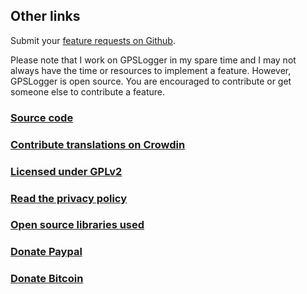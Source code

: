 ## Other links
Submit your [feature requests on Github](https://github.com/mendhak/gpslogger/issues).

Please note that I work on GPSLogger in my spare time and I may not always have the time or resources to implement a feature. However, GPSLogger is open source. You are encouraged to contribute or get someone else to contribute a feature.


### [Source code](https://github.com/mendhak/gpslogger/)

### [Contribute translations on Crowdin](https://crowdin.com/project/gpslogger-for-android)

### [Licensed under GPLv2](pages/gpl-v2-license/)

### [Read the privacy policy](pages/privacy-policy/)

### [Open source libraries used](pages/open-source-libraries/)

### [Donate Paypal](https://paypal.me/mendhak/)

### [Donate Bitcoin](https://coinbase.com/mendhak)